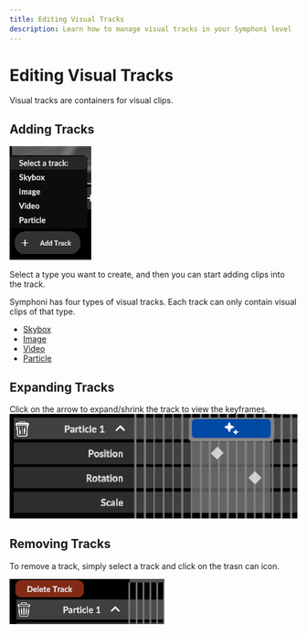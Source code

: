 ```yaml
---
title: Editing Visual Tracks
description: Learn how to manage visual tracks in your Symphoni level
---
```


# Editing Visual Tracks

Visual tracks are containers for visual clips.

## Adding Tracks

![Create Track](/img/createtrack.png)

Select a type you want to create, and then you can start adding clips into the track.

Symphoni has four types of visual tracks. Each track can only contain visual clips of that type.

- [Skybox](/docs/visual/clip-skybox)
- [Image](/docs/visual/clip-image)
- [Video](/docs/visual/clip-video)
- [Particle](/docs/visual/clip-particle)

## Expanding Tracks

Click on the arrow to expand/shrink the track to view the keyframes.
![Expand Track](/img/expandtrack.png)

## Removing Tracks
To remove a track, simply select a track and click on the trasn can icon.

![Remove Track](/img/deletetrack.png)